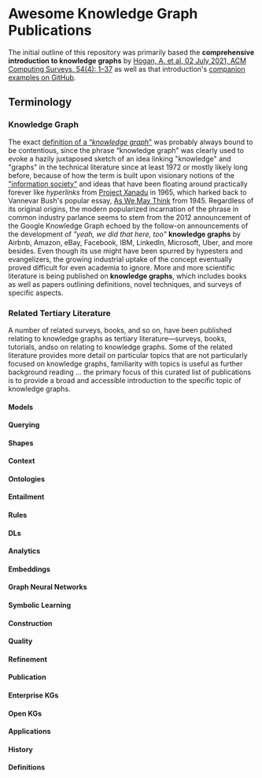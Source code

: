# Awesome Knowledge Graph Publications

The initial outline of this repository was primarily based the **comprehensive introduction to knowledge graphs** by [Hogan, A. et al, 02 July 2021, ACM Computing Surveys, 54(4): 1–37](https://dl.acm.org/doi/10.1145/3447772) as well as that introduction's [companion examples on GitHub](https://github.com/knowledge-graphs-tutorial/examples).

## Terminology

### Knowledge Graph 

The exact [definition of a “*knowledge graph*"](https://arxiv.org/abs/2003.02320) was probably always bound to be contentious, since the phrase “knowledge graph” was clearly used to evoke a hazily juxtaposed sketch of an idea linking "knowledge" and "graphs" in the technical literature since at least 1972 or mostly likely long before, because of how the term is built upon visionary notions of the ["information society"](https://en.wikipedia.org/wiki/Information_society) and ideas that have been floating around practically forever like *hyperlinks* from [Project Xanadu](https://en.wikipedia.org/wiki/Project_Xanadu) in 1965, which harked back to Vannevar Bush's popular essay, [As We May Think](https://en.wikipedia.org/wiki/As_We_May_Think) from 1945. Regardless of its original origins, the modern popularized incarnation of the phrase in common industry parlance seems to stem from the 2012 announcement of the Google Knowledge Graph echoed by the follow-on announcements of the development of *"yeah, we did that here, too"* **knowledge graphs** by Airbnb, Amazon, eBay, Facebook, IBM, LinkedIn, Microsoft, Uber, and more besides. Even though its use might have been spurred by hypesters and evangelizers, the growing industrial uptake of the concept eventually proved difficult for even academia to ignore. More and more scientific literature is being published on **knowledge graphs**, which includes books as well as papers outlining definitions, novel techniques, and surveys of specific aspects.







### Related Tertiary Literature

A number of related surveys, books, and so on, have been published relating to knowledge graphs as tertiary literature—surveys, books, tutorials, andso on relating to knowledge graphs. Some of the related literature provides more detail on particular topics that are not particularly focused on knowledge graphs, familiarity with topics is useful as further background reading ... the primary focus of this curated list of publications is to provide a broad and accessible introduction to the specific topic of knowledge graphs.

#### Models

#### Querying

#### Shapes

#### Context

#### Ontologies

#### Entailment

#### Rules

#### DLs

#### Analytics

#### Embeddings

#### Graph Neural Networks

#### Symbolic Learning

#### Construction

#### Quality

#### Refinement

#### Publication

#### Enterprise KGs

#### Open KGs

#### Applications

#### History

#### Definitions